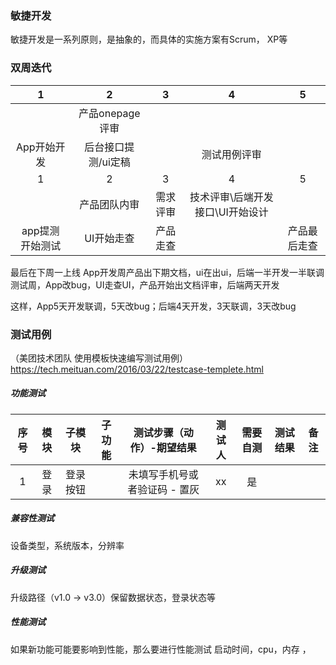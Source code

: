 ### 敏捷开发

敏捷开发是一系列原则，是抽象的，而具体的实施方案有Scrum，
XP等


### 双周迭代

|1 | 2 | 3 | 4 | 5 |
|:--:|:--:| :--:| :--:| :--:| 
| | 产品onepage 评审||||
| App开始开发| 后台接口提测/ui定稿||测试用例评审||
|1 | 2 | 3 | 4 | 5 |
| | 产品团队内审|需求评审|技术评审\后端开发接口\UI开始设计||
|app提测 开始测试|UI开始走查|产品走查||产品最后走查

最后在下周一上线
App开发周产品出下期文档，ui在出ui，后端一半开发一半联调
测试周，App改bug，UI走查UI，产品开始出文档评审，后端两天开发

这样，App5天开发联调，5天改bug；后端4天开发，3天联调，3天改bug



### 测试用例

（美团技术团队 使用模板快速编写测试用例）
https://tech.meituan.com/2016/03/22/testcase-templete.html

##### 功能测试

|序号 | 模块 | 子模块 | 子功能 | 测试步骤（动作）-期望结果 | 测试人| 需要自测|测试结果|备注
|:--:|:--:| :--:| :--:| :--:|  :--:|  :--:|  :--:|  :--:| 
|1 | 登录 | 登录按钮 | | 未填写手机号或者验证码 - 置灰 | xx | 是 | 

##### 兼容性测试
设备类型，系统版本，分辨率 

##### 升级测试
升级路径（v1.0 -> v3.0）保留数据状态，登录状态等

##### 性能测试
如果新功能可能要影响到性能，那么要进行性能测试
启动时间，cpu，内存 ，

#####


















